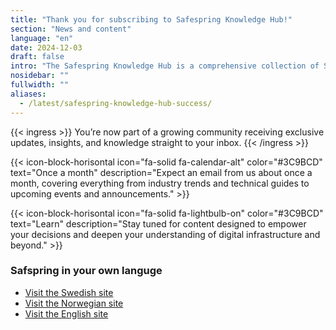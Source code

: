 ```yaml
---
title: "Thank you for subscribing to Safespring Knowledge Hub!"
section: "News and content"
language: "en"
date: 2024-12-03
draft: false
intro: "The Safespring Knowledge Hub is a comprehensive collection of Safespring's materials and resources, including webcasts, white papers, blogs, tech updates, and solution briefs."
nosidebar: ""
fullwidth: ""
aliases:
  - /latest/safespring-knowledge-hub-success/
---
```


{{< ingress >}}
You’re now part of a growing community receiving exclusive updates, insights, and knowledge straight to your inbox.
{{< /ingress >}}

{{< icon-block-horisontal icon="fa-solid fa-calendar-alt" color="#3C9BCD" text="Once a month" description="Expect an email from us about once a month, covering everything from industry trends and technical guides to upcoming events and announcements." >}}

{{< icon-block-horisontal icon="fa-solid fa-lightbulb-on" color="#3C9BCD" text="Learn" description="Stay tuned for content designed to empower your decisions and deepen your understanding of digital infrastructure and beyond." >}}

### Safspring in your own languge

- [Visit the Swedish site](/)
- [Visit the Norwegian site](/no)
- [Visit the English site](/en)
